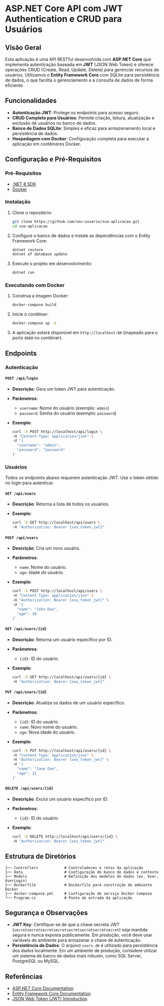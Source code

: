 # ASP.NET Core API com JWT Authentication e CRUD para Usuários

## Visão Geral

Esta aplicação é uma API RESTful desenvolvida com **ASP.NET Core** que implementa autenticação baseada em **JWT** (JSON Web Token) e oferece operações CRUD (Create, Read, Update, Delete) para gerenciar recursos de usuários. Utilizamos o **Entity Framework Core** com SQLite para persistência de dados, o que facilita o gerenciamento e a consulta de dados de forma eficiente.

## Funcionalidades

- **Autenticação JWT**: Protege os endpoints para acesso seguro.
- **CRUD Completo para Usuários**: Permite criação, leitura, atualização e exclusão de usuários no banco de dados.
- **Banco de Dados SQLite**: Simples e eficaz para armazenamento local e persistência de dados.
- **Hospedagem com Docker**: Configuração completa para executar a aplicação em contêineres Docker.

## Configuração e Pré-Requisitos

### Pré-Requisitos

- [.NET 8 SDK](https://dotnet.microsoft.com/download/dotnet/8.0)
- [Docker](https://www.docker.com/get-started)

### Instalação

1. Clone o repositório:

   ```bash
   git clone https://github.com/seu-usuario/sua-aplicacao.git
   cd sua-aplicacao
   ```

2. Configure o banco de dados e instale as dependências com o Entity Framework Core:

   ```bash
   dotnet restore
   dotnet ef database update
   ```

3. Execute o projeto em desenvolvimento:

   ```bash
   dotnet run
   ```

### Executando com Docker

1. Construa a imagem Docker:

   ```bash
   docker-compose build
   ```

2. Inicie o contêiner:

   ```bash
   docker-compose up -d
   ```

3. A aplicação estará disponível em `http://localhost:80` (mapeado para o porto `8080` no contêiner).

## Endpoints

### Autenticação

#### `POST /api/login`

- **Descrição**: Gera um token JWT para autenticação.
- **Parâmetros**:
  - `username`: Nome do usuário (exemplo: `admin`)
  - `password`: Senha do usuário (exemplo: `password`)
- **Exemplo**:

  ```bash
  curl -X POST http://localhost/api/login \
  -H "Content-Type: application/json" \
  -d '{
    "username": "admin",
    "password": "password"
  }'
  ```

### Usuários

Todos os endpoints abaixo requerem autenticação JWT. Use o token obtido no login para autenticar.

#### `GET /api/users`

- **Descrição**: Retorna a lista de todos os usuários.
- **Exemplo**:

  ```bash
  curl -X GET http://localhost/api/users \
  -H "Authorization: Bearer {seu_token_jwt}"
  ```

#### `POST /api/users`

- **Descrição**: Cria um novo usuário.
- **Parâmetros**:
  - `name`: Nome do usuário.
  - `age`: Idade do usuário.
- **Exemplo**:

  ```bash
  curl -X POST http://localhost/api/users \
  -H "Content-Type: application/json" \
  -H "Authorization: Bearer {seu_token_jwt}" \
  -d '{
    "name": "John Doe",
    "age": 30
  }'
  ```

#### `GET /api/users/{id}`

- **Descrição**: Retorna um usuário específico por ID.
- **Parâmetros**:
  - `{id}`: ID do usuário.
- **Exemplo**:

  ```bash
  curl -X GET http://localhost/api/users/{id} \
  -H "Authorization: Bearer {seu_token_jwt}"
  ```

#### `PUT /api/users/{id}`

- **Descrição**: Atualiza os dados de um usuário específico.
- **Parâmetros**:
  - `{id}`: ID do usuário.
  - `name`: Novo nome do usuário.
  - `age`: Nova idade do usuário.
- **Exemplo**:

  ```bash
  curl -X PUT http://localhost/api/users/{id} \
  -H "Content-Type: application/json" \
  -H "Authorization: Bearer {seu_token_jwt}" \
  -d '{
    "name": "Jane Doe",
    "age": 31
  }'
  ```

#### `DELETE /api/users/{id}`

- **Descrição**: Exclui um usuário específico por ID.
- **Parâmetros**:
  - `{id}`: ID do usuário.
- **Exemplo**:

  ```bash
  curl -X DELETE http://localhost/api/users/{id} \
  -H "Authorization: Bearer {seu_token_jwt}"
  ```

## Estrutura de Diretórios

```plaintext
├── Controllers            # Controladores e rotas da aplicação
├── Data                   # Configuração do banco de dados e contexto
├── Models                 # Definição dos modelos de dados (ex. User, UserLogin)
├── Dockerfile             # Dockerfile para construção do ambiente Docker
├── docker-compose.yml     # Configuração de serviço Docker Compose
└── Program.cs             # Ponto de entrada da aplicação
```

## Segurança e Observações

- **JWT Key**: Certifique-se de que a chave secreta JWT (`secretsecretsecretsecretsecretsecretsecretsecret`) seja mantida segura e nunca exposta publicamente. Em produção, você deve usar variáveis de ambiente para armazenar a chave de autenticação.
- **Persistência de Dados**: O arquivo `users.db` é utilizado para persistência dos dados localmente. Em um ambiente de produção, considere utilizar um sistema de banco de dados mais robusto, como SQL Server, PostgreSQL ou MySQL.

## Referências

- [ASP.NET Core Documentation](https://docs.microsoft.com/aspnet/core)
- [Entity Framework Core Documentation](https://docs.microsoft.com/ef/core)
- [JSON Web Token (JWT) Introduction](https://jwt.io/introduction)
